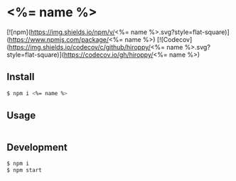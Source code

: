 # <%= name %>

[![npm](https://img.shields.io/npm/v/<%= name %>.svg?style=flat-square)](https://www.npmjs.com/package/<%= name %>)
[![Codecov](https://img.shields.io/codecov/c/github/hiroppy/<%= name %>.svg?style=flat-square)](https://codecov.io/gh/hiroppy/<%= name %>)

## Install

```sh
$ npm i <%= name %>
```

## Usage

```javascript

```

## Development

```sh
$ npm i
$ npm start
```
